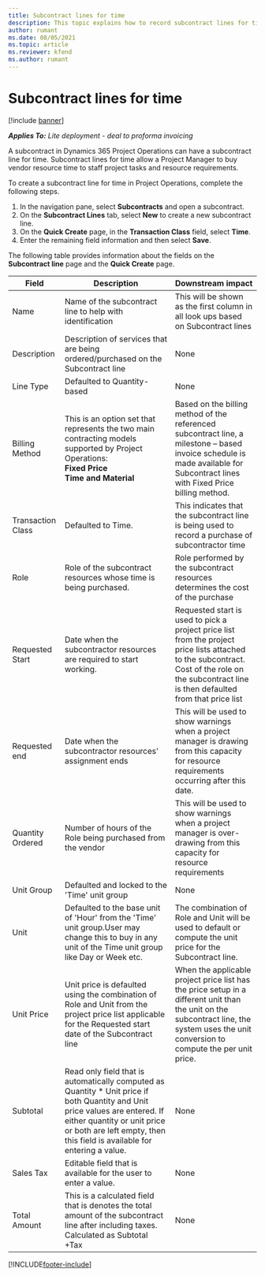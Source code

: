 ```yaml
---
title: Subcontract lines for time
description: This topic explains how to record subcontract lines for time and record the purchase of time from vendors.
author: rumant
ms.date: 08/05/2021
ms.topic: article
ms.reviewer: kfend 
ms.author: rumant
---
```


# Subcontract lines for time

[!include [banner](../../includes/dataverse-preview.md)]

_**Applies To:** Lite deployment - deal to proforma invoicing_

A subcontract in Dynamics 365 Project Operations can have a subcontract line for time. Subcontract lines for time allow a Project Manager to buy vendor resource time to staff project tasks and resource requirements.

To create a subcontract line for time in Project Operations, complete the following steps.

1. In the navigation pane, select **Subcontracts** and open a subcontract.
2. On the **Subcontract Lines** tab, select **New** to create a new subcontract line.
3. On the **Quick Create** page, in the **Transaction Class** field, select **Time**.
4. Enter the remaining field information and then select **Save**.

  The following table provides information about the fields on the **Subcontract line** page and the **Quick Create** page.

| **Field** | **Description** | **Downstream impact** |
| --- | --- | --- |
| Name | Name of the subcontract line to help with identification | This will be shown as the first column in all look ups based on Subcontract lines |
| Description | Description of services that are being ordered/purchased on the Subcontract line |None |
| Line Type | Defaulted to Quantity-based|None |
| Billing Method | This is an option set that represents the two main contracting models supported by Project Operations: </br>  **Fixed Price** </br>  **Time and Material** |Based on the billing method of the referenced subcontract line, a milestone – based invoice schedule is made available for Subcontract lines with Fixed Price billing method. |
| Transaction Class | Defaulted to Time. | This indicates that the subcontract line is being used to record a purchase of subcontractor time |
| Role | Role of the subcontract resources whose time is being purchased. | Role performed by the subcontract resources determines the cost of the purchase |
| Requested Start | Date when the subcontractor resources are required to start working. | Requested start is used to pick a project price list from the project price lists attached to the subcontract. Cost of the role on the subcontract line is then defaulted from that price list |
| Requested end | Date when the subcontractor resources&#39; assignment ends | This will be used to show warnings when a project manager is drawing from this capacity for resource requirements occurring after this date. |
| Quantity Ordered | Number of hours of the Role being purchased from the vendor | This will be used to show warnings when a project manager is over-drawing from this capacity for resource requirements |
| Unit Group | Defaulted and locked to the &#39;Time&#39; unit group | None|
| Unit | Defaulted to the base unit of &#39;Hour&#39; from the &#39;Time&#39; unit group.User may change this to buy in any unit of the Time unit group like Day or Week etc. | The combination of Role and Unit will be used to default or compute the unit price for the Subcontract line. |
| Unit Price | Unit price is defaulted using the combination of Role and Unit from the project price list applicable for the Requested start date of the Subcontract line | When the applicable project price list has the price setup in a different unit than the unit on the subcontract line, the system uses the unit conversion to compute the per unit price. |
| Subtotal | Read only field that is automatically computed as Quantity \* Unit price if both Quantity and Unit price values are entered. If either quantity or unit price or both are left empty, then this field is available for entering a value. | None|
| Sales Tax | Editable field that is available for the user to enter a value. |None |
| Total Amount | This is a calculated field that is denotes the total amount of the subcontract line after including taxes. Calculated as Subtotal +Tax |None |

[!INCLUDE[footer-include](../../includes/footer-banner.md)]

